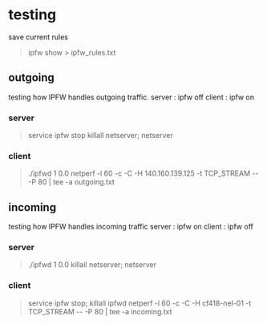 # testing

save current rules
> ipfw show > ipfw_rules.txt

## outgoing
testing how IPFW handles outgoing traffic. 
server : ipfw off
client : ipfw on

### server
> service ipfw stop
> killall netserver; netserver

### client
> ./ipfwd 1 0.0
> netperf -l 60 -c -C -H 140.160.139.125 -t TCP_STREAM -- -P 80 | tee -a outgoing.txt


## incoming
testing how IPFW handles incoming traffic
server : ipfw on
client : ipfw off

### server
> ./ipfwd 1 0.0
> killall netserver; netserver

### client
> service ipfw stop; killall ipfwd
> netperf -l 60 -c -C -H cf418-nel-01 -t TCP_STREAM -- -P 80 | tee -a incoming.txt
